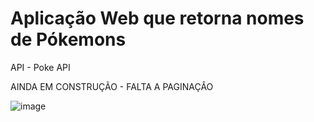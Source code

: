 <h1>Aplicação Web que retorna nomes de Pókemons </h1>

API - Poke API

AINDA EM CONSTRUÇÃO - FALTA A PAGINAÇÂO



![image](https://user-images.githubusercontent.com/48383295/159986536-c0c7c309-b1c5-4c6d-9f5f-75a12f178f3b.png)
